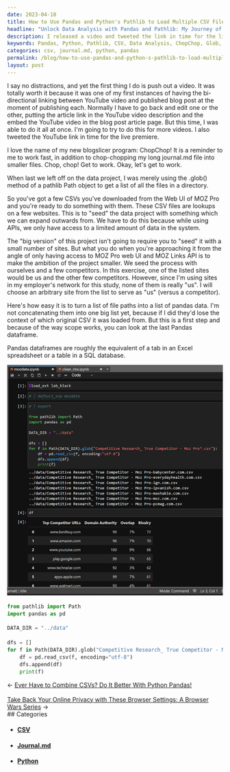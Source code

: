 ```yaml
---
date: 2023-04-18
title: How to Use Pandas and Python's Pathlib to Load Multiple CSV Files for Data Analysis
headline: "Unlock Data Analysis with Pandas and Pathlib: My Journey of Automating File Loading"
description: I released a video and tweeted the link in time for the live premiere, and I created a program called ChopChop to help me chop my journal.md file. I used the .glob() method of a pathlib Path object to get a list of all the files in a directory, which I then used to 'seed' my data project. Finally, I used pandas dataframes to turn the list of file paths into something I can expand outwards from. Check out my blog.
keywords: Pandas, Python, Pathlib, CSV, Data Analysis, ChopChop, Glob, Path, Object, Directory, Seed, Data Project, Video, Live Premiere, Journal.md, Files, Dataframes
categories: csv, journal.md, python, pandas
permalink: /blog/how-to-use-pandas-and-python-s-pathlib-to-load-multiple-csv-files-for-data-analysis/
layout: post
---
```



I say no distractions, and yet the first thing I do is push out a video. It was
totally worth it because it was one of my first instances of having the
bi-directional linking between YouTube video and published blog post at the
moment of publishing each. Normally I have to go back and edit one or the
other, putting the article link in the YouTube video description and the embed
the YouTube video in the blog post article page. But this time, I was able to
do it all at once. I'm going to try to do this for more videos. I also tweeted
the YouTube link in time for the live premiere.

I love the name of my new blogslicer program: ChopChop! It is a reminder to me
to work fast, in addition to chop-chopping my long journal.md file into smaller
files. Chop, chop! Get to work. Okay, let's get to work.

When last we left off on the data project, I was merely using the .glob()
method of a pathlib Path object to get a list of all the files in a directory.

So you've got a few CSVs you've downloaded from the Web UI of MOZ Pro and
you're ready to do something with them. These CSV files are lookups on a few
websites. This is to "seed" the data project with something which we can expand
outwards from. We have to do this because while using APIs, we only have access
to a limited amount of data in the system.

The "big version" of this project isn't going to require you to "seed" it with
a small number of sites. But what you do when you're approaching it from the
angle of only having access to MOZ Pro web UI and MOZ Links API is to make the
ambition of the project smaller. We seed the process with ourselves and a few
competitors. In this exercise, one of the listed sites would be us and the
other few competitors. However, since I'm using sites in my employer's network
for this study, none of them is really "us". I will choose an arbitrary site
from the list to serve as "us" (versus a competitor).

Here's how easy it is to turn a list of file paths into a list of pandas data.
I'm not concatenating them into one big list yet, because if I did they'd lose
the context of which original CSV it was loaded from. But this is a first step
and because of the way scope works, you can look at the last Pandas dataframe.

Pandas dataframes are roughly the equivalent of a tab in an Excel spreadsheet
or a table in a SQL database.

![Python Path Glob Pandas Df List Concat](/assets/images/Python-Path-glob-pandas-df-list-concat.png)

```python
from pathlib import Path
import pandas as pd

DATA_DIR = "../data"

dfs = []
for f in Path(DATA_DIR).glob("Competitive Research_ True Competitor - Moz Pro*.csv"):
    df = pd.read_csv(f, encoding="utf-8")
    dfs.append(df)
    print(f)
```


<div class="post-nav"><div class="post-nav-prev"><span class="arrow">&larr;&nbsp;</span><a href="/blog/ever-have-to-combine-csvs-do-it-better-with-python-pandas">Ever Have to Combine CSVs? Do It Better With Python Pandas!</a></div> &nbsp; <div class="post-nav-next"><a href="/blog/take-back-your-online-privacy-with-these-browser-settings-a-browser-wars-series">Take Back Your Online Privacy with These Browser Settings: A Browser Wars Series</a><span class="arrow">&nbsp;&rarr;</span></div></div>
## Categories

<ul>
<li><h4><a href='/csv/'>CSV</a></h4></li>
<li><h4><a href='/journal-md/'>Journal.md</a></h4></li>
<li><h4><a href='/python/'>Python</a></h4></li></ul>